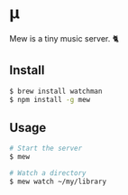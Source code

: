 # μ

Mew is a tiny music server. :cat2:

## Install

```sh
$ brew install watchman
$ npm install -g mew
```

## Usage

```sh
# Start the server
$ mew

# Watch a directory
$ mew watch ~/my/library
```
